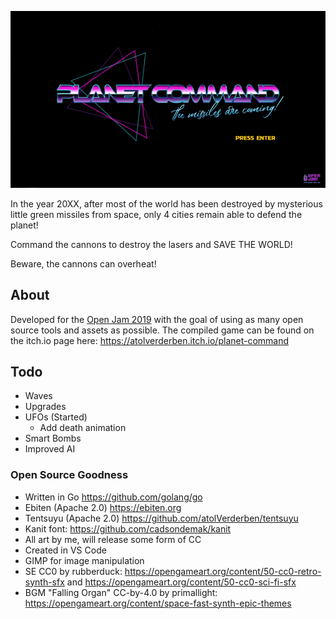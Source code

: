 ![Planet Command](assets/screens/planet-command-intro.gif)

In the year 20XX, after most of the world has been destroyed by mysterious little green missiles from space, only 4 cities remain able to defend the planet!

Command the cannons to destroy the lasers and SAVE THE WORLD!

Beware, the cannons can overheat!

## About

Developed for the [Open Jam 2019](https://itch.io/jam/open-jam-2019) with the goal of using as many open source tools and assets as possible. The compiled game can be found on the itch.io page here: <https://atolverderben.itch.io/planet-command>

## Todo

* Waves
* Upgrades
* UFOs (Started)
  * Add death animation
* Smart Bombs
* Improved AI

### Open Source Goodness

* Written in Go <https://github.com/golang/go>
* Ebiten (Apache 2.0) <https://ebiten.org>
* Tentsuyu (Apache 2.0) <https://github.com/atolVerderben/tentsuyu>
* Kanit font: <https://github.com/cadsondemak/kanit>
* All art by me, will release some form of CC
* Created in VS Code
* GIMP for image manipulation
* SE CC0 by rubberduck: <https://opengameart.org/content/50-cc0-retro-synth-sfx> and <https://opengameart.org/content/50-cc0-sci-fi-sfx>
* BGM "Falling Organ" CC-by-4.0 by primallight: <https://opengameart.org/content/space-fast-synth-epic-themes>
